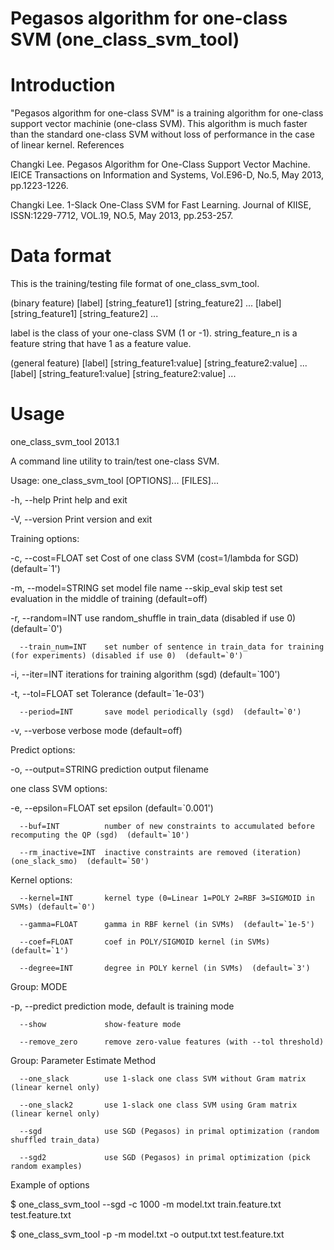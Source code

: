 # Pegasos algorithm for one-class SVM (one_class_svm_tool)

# Introduction

"Pegasos algorithm for one-class SVM" is a training algorithm for one-class support vector machinie (one-class SVM). This algorithm is much faster than the standard one-class SVM without loss of performance in the case of linear kernel. 
References

Changki Lee. Pegasos Algorithm for One-Class Support Vector Machine. IEICE Transactions on Information and Systems, Vol.E96-D, No.5, May 2013, pp.1223-1226.

Changki Lee. 1-Slack One-Class SVM for Fast Learning. Journal of KIISE, ISSN:1229-7712, VOL.19, NO.5, May 2013, pp.253-257.

# Data format

This is the training/testing file format of one_class_svm_tool.

(binary feature)
[label] [string_feature1] [string_feature2] ...
[label] [string_feature1] [string_feature2] ...

label is the class of your one-class SVM (1 or -1).
string_feature_n is a feature string that have 1 as a feature value.

(general feature)
[label] [string_feature1:value] [string_feature2:value] ...
[label] [string_feature1:value] [string_feature2:value] ...

# Usage

one_class_svm_tool 2013.1

A command line utility to train/test one-class SVM.

Usage: one_class_svm_tool [OPTIONS]... [FILES]...

  -h, --help             Print help and exit
  
  -V, --version          Print version and exit

Training options:

  -c, --cost=FLOAT       set Cost of one class SVM (cost=1/lambda for SGD) (default=`1')
                           
  -m, --model=STRING     set model file name
      --skip_eval        skip test set evaluation in the middle of training (default=off)
                           
  -r, --random=INT       use random_shuffle in train_data (disabled if use 0) (default=`0')
                           
      --train_num=INT    set number of sentence in train_data for training (for experiments) (disabled if use 0)  (default=`0')
                           
  -i, --iter=INT         iterations for training algorithm (sgd) (default=`100')
                           
  -t, --tol=FLOAT        set Tolerance  (default=`1e-03')
  
      --period=INT       save model periodically (sgd)  (default=`0')
      
  -v, --verbose          verbose mode  (default=off)

Predict options:

  -o, --output=STRING    prediction output filename

one class SVM options:

  -e, --epsilon=FLOAT    set epsilon  (default=`0.001')
  
      --buf=INT          number of new constraints to accumulated before recomputing the QP (sgd)  (default=`10')
                           
      --rm_inactive=INT  inactive constraints are removed (iteration) (one_slack_smo)  (default=`50')

Kernel options:

      --kernel=INT       kernel type (0=Linear 1=POLY 2=RBF 3=SIGMOID in SVMs) (default=`0')
                           
      --gamma=FLOAT      gamma in RBF kernel (in SVMs)  (default=`1e-5')
      
      --coef=FLOAT       coef in POLY/SIGMOID kernel (in SVMs)  (default=`1')
      
      --degree=INT       degree in POLY kernel (in SVMs)  (default=`3')

 Group: MODE
 
  -p, --predict          prediction mode, default is training mode
  
      --show             show-feature mode
      
      --remove_zero      remove zero-value features (with --tol threshold)

 Group: Parameter Estimate Method
 
      --one_slack        use 1-slack one class SVM without Gram matrix (linear kernel only)
                           
      --one_slack2       use 1-slack one class SVM using Gram matrix (linear kernel only)
                           
      --sgd              use SGD (Pegasos) in primal optimization (random shuffled train_data)
                           
      --sgd2             use SGD (Pegasos) in primal optimization (pick random examples)
                           
Example of options

$ one_class_svm_tool --sgd -c 1000 -m model.txt train.feature.txt test.feature.txt

$ one_class_svm_tool -p -m model.txt -o output.txt test.feature.txt
